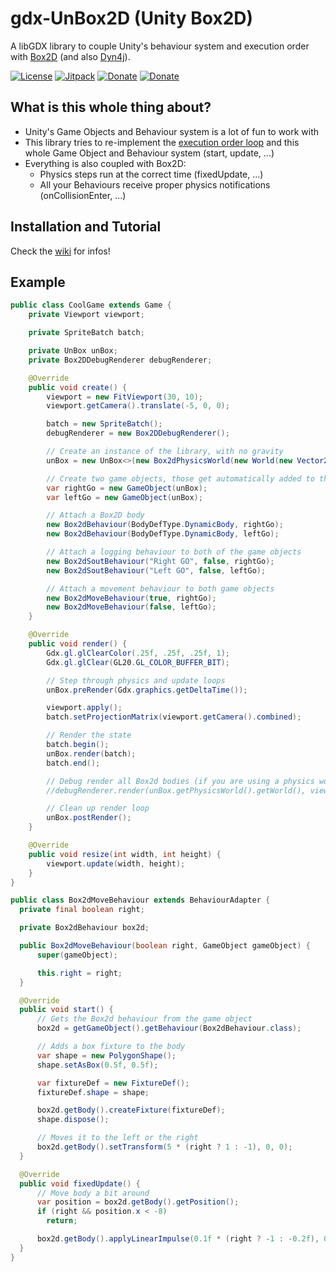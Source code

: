 # gdx-UnBox2D (Unity Box2D)

A libGDX library to couple Unity's behaviour system and execution order with [Box2D](https://box2d.org/) (and also [Dyn4j](https://dyn4j.org/)).

[![License](https://img.shields.io/github/license/lyze237/gdx-UnBox2D)](https://github.com/lyze237/gdx-UnBox2D/blob/main/LICENSE)
[![Jitpack](https://jitpack.io/v/lyze237/gdx-UnBox2D.svg)](https://jitpack.io/#lyze237/gdx-UnBox2D)
[![Donate](https://img.shields.io/badge/Donate-%3C3-red)](https://coffee.lyze.dev)
[![Donate](https://img.shields.io/badge/JavaDoc-blue)](https://coffee.lyze.dev)

## What is this whole thing about?

* Unity's Game Objects and Behaviour system is a lot of fun to work with
* This library tries to re-implement the [execution order loop](https://docs.unity3d.com/Manual/ExecutionOrder.html) and this whole Game Object and Behaviour system (start, update, ...)
* Everything is also coupled with Box2D:
  * Physics steps run at the correct time (fixedUpdate, ...)
  * All your Behaviours receive proper physics notifications (onCollisionEnter, ...)

## Installation and Tutorial

Check the [wiki](https://github.com/lyze237/gdx-UnBox2D/wiki) for infos!

## Example

```java
public class CoolGame extends Game {
    private Viewport viewport;

    private SpriteBatch batch;

    private UnBox unBox;
    private Box2DDebugRenderer debugRenderer;

    @Override
    public void create() {
        viewport = new FitViewport(30, 10);
        viewport.getCamera().translate(-5, 0, 0);

        batch = new SpriteBatch();
        debugRenderer = new Box2DDebugRenderer();

        // Create an instance of the library, with no gravity
        unBox = new UnBox<>(new Box2dPhysicsWorld(new World(new Vector2(0, 0), true))); // Alternative if you don't want to use Box2d: new UnBox<>(new NoPhysicsWorld()); 

        // Create two game objects, those get automatically added to the libraries instance
        var rightGo = new GameObject(unBox);
        var leftGo = new GameObject(unBox);

        // Attach a Box2D body
        new Box2dBehaviour(BodyDefType.DynamicBody, rightGo);
        new Box2dBehaviour(BodyDefType.DynamicBody, leftGo);

        // Attach a logging behaviour to both of the game objects
        new Box2dSoutBehaviour("Right GO", false, rightGo);
        new Box2dSoutBehaviour("Left GO", false, leftGo);

        // Attach a movement behaviour to both game objects
        new Box2dMoveBehaviour(true, rightGo);
        new Box2dMoveBehaviour(false, leftGo);
    }

    @Override
    public void render() {
        Gdx.gl.glClearColor(.25f, .25f, .25f, 1);
        Gdx.gl.glClear(GL20.GL_COLOR_BUFFER_BIT);

        // Step through physics and update loops
        unBox.preRender(Gdx.graphics.getDeltaTime());

        viewport.apply();
        batch.setProjectionMatrix(viewport.getCamera().combined);

        // Render the state
        batch.begin();
        unBox.render(batch);
        batch.end();

        // Debug render all Box2d bodies (if you are using a physics world)
        //debugRenderer.render(unBox.getPhysicsWorld().getWorld(), viewport.getCamera().combined);

        // Clean up render loop
        unBox.postRender();
    }

    @Override
    public void resize(int width, int height) {
        viewport.update(width, height);
    }
}

public class Box2dMoveBehaviour extends BehaviourAdapter {
  private final boolean right;

  private Box2dBehaviour box2d;

  public Box2dMoveBehaviour(boolean right, GameObject gameObject) {
      super(gameObject);

      this.right = right;
  }

  @Override
  public void start() {
      // Gets the Box2d behaviour from the game object
      box2d = getGameObject().getBehaviour(Box2dBehaviour.class);

      // Adds a box fixture to the body
      var shape = new PolygonShape();
      shape.setAsBox(0.5f, 0.5f);

      var fixtureDef = new FixtureDef();
      fixtureDef.shape = shape;

      box2d.getBody().createFixture(fixtureDef);
      shape.dispose();

      // Moves it to the left or the right
      box2d.getBody().setTransform(5 * (right ? 1 : -1), 0, 0);
  }

  @Override
  public void fixedUpdate() {
      // Move body a bit around
      var position = box2d.getBody().getPosition();
      if (right && position.x < -8)
        return;

      box2d.getBody().applyLinearImpulse(0.1f * (right ? -1 : -0.2f), 0, position.x, position.y, true);
  }
}
```
